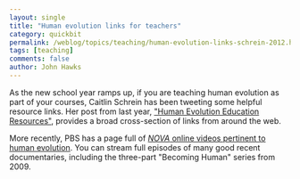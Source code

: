 ```yaml
---
layout: single 
title: "Human evolution links for teachers" 
category: quickbit
permalink: /weblog/topics/teaching/human-evolution-links-schrein-2012.html
tags: [teaching] 
comments: false 
author: John Hawks 
---
```


As the new school year ramps up, if you are teaching human evolution as part of your courses, Caitlin Schrein has been tweeting some helpful resource links. Her post from last year, <a href="http://paleophile.wordpress.com/2011/05/04/human-evolution-education-resources/">"Human Evolution Education Resources"</a>, provides a broad cross-section of links from around the web. 

More recently, PBS has a page full of <a href="http://www.pbs.org/wgbh/nova/search/results/page/1/include-all/N?q=&x=0&y=0&facet[0]=dc.subject%3A%22Evolution%22&facet[]=dc.type%3A%22Full+Episode%22"><em>NOVA</em> online videos pertinent to human evolution</a>. You can stream full episodes of many good recent documentaries, including the three-part "Becoming Human" series from 2009. 

